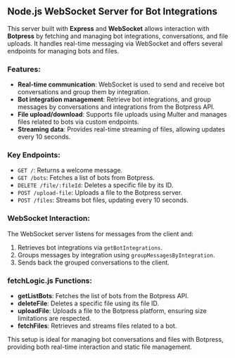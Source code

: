 ## Node.js WebSocket Server for Bot Integrations

This server built with **Express** and **WebSocket** allows interaction with **Botpress** by fetching and managing bot integrations, conversations, and file uploads. It handles real-time messaging via WebSocket and offers several endpoints for managing bots and files.

### Features:
- **Real-time communication**: WebSocket is used to send and receive bot conversations and group them by integration.
- **Bot integration management**: Retrieve bot integrations, and group messages by conversations and integrations from the Botpress API.
- **File upload/download**: Supports file uploads using Multer and manages files related to bots via custom endpoints.
- **Streaming data**: Provides real-time streaming of files, allowing updates every 10 seconds.

### Key Endpoints:
- `GET /`: Returns a welcome message.
- `GET /bots`: Fetches a list of bots from Botpress.
- `DELETE /file/:fileId`: Deletes a specific file by its ID.
- `POST /upload-file`: Uploads a file to the Botpress server.
- `POST /files`: Streams bot files, updating every 10 seconds.

### WebSocket Interaction:
The WebSocket server listens for messages from the client and:
1. Retrieves bot integrations via `getBotIntegrations`.
2. Groups messages by integration using `groupMessagesByIntegration`.
3. Sends back the grouped conversations to the client.

### fetchLogic.js Functions:
- **getListBots**: Fetches the list of bots from the Botpress API.
- **deleteFile**: Deletes a specific file using its file ID.
- **uploadFile**: Uploads a file to the Botpress platform, ensuring size limitations are respected.
- **fetchFiles**: Retrieves and streams files related to a bot.

This setup is ideal for managing bot conversations and files with Botpress, providing both real-time interaction and static file management.

